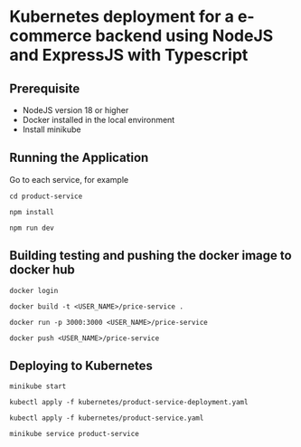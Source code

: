 # Kubernetes deployment for a e-commerce backend using NodeJS and ExpressJS with Typescript

## Prerequisite
* NodeJS version 18 or higher
* Docker installed in the local environment
* Install minikube

## Running the Application
Go to each service, for example

```
cd product-service
```

```
npm install
```

```
npm run dev
```

## Building testing and pushing the docker image to docker hub

```
docker login
```

```
docker build -t <USER_NAME>/price-service .
```

```
docker run -p 3000:3000 <USER_NAME>/price-service
```

```
docker push <USER_NAME>/price-service
```

## Deploying to Kubernetes
```
minikube start
```

```
kubectl apply -f kubernetes/product-service-deployment.yaml 
```

```
kubectl apply -f kubernetes/product-service.yaml
```

```
minikube service product-service
```